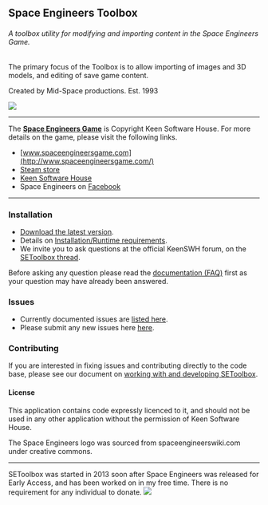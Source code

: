 ## Space Engineers Toolbox
###### A toolbox utility for modifying and importing content in the Space Engineers Game.
The primary focus of the Toolbox is to allow importing of images and 3D models, and editing of save game content.

Created by Mid-Space productions. Est. 1993

![](http://i.imgur.com/429uvwe.jpg)

---

The **[Space Engineers Game](http://www.spaceengineersgame.com/)** is Copyright Keen Software House.
For more details on the game, please visit the following links.
* [www.spaceengineersgame.com](http://www.spaceengineersgame.com/)
* [Steam store](http://store.steampowered.com/app/244850/)
* [Keen Software House](http://www.keenswh.com/about.html)
* Space Engineers on [Facebook](https://www.facebook.com/SpaceEngineers/)

---

### Installation

* [Download the latest version](https://github.com/midspace/SEToolbox/releases/latest).
* Details on [Installation/Runtime requirements](https://github.com/midspace/SEToolbox/wiki/System-Requirements).
* We invite you to ask questions at the official KeenSWH forum, on the [SEToolbox thread](http://forums.keenswh.com/threads/6638984/).

Before asking any question please read the [documentation (FAQ)](https://github.com/midspace/SEToolbox/wiki) first as your question may have already been answered.


### Issues
* Currently documented issues are [listed here](https://github.com/midspace/SEToolbox/wiki/Current-Issues).
* Please submit any new issues here [here](https://github.com/midspace/SEToolbox/issues/new).


### Contributing
If you are interested in fixing issues and contributing directly to the code base, please see our document on [working with and developing SEToolbox](https://github.com/midspace/SEToolbox/wiki/Working-with-and-developing-SEToolbox).


#### License

This application contains code expressly licenced to it, and should not be used in any other application without the permission of Keen Software House.

The Space Engineers logo was sourced from spaceengineerswiki.com under creative commons.

---

SEToolbox was started in 2013 soon after Space Engineers was released for Early Access, and has been worked on in my free time.
There is no requirement for any individual to donate.
[![](https://www.paypalobjects.com/en_AU/i/btn/btn_donate_LG.gif)](https://www.paypal.com/cgi-bin/webscr?cmd=_s-xclick&hosted_button_id=5V7JL6CDGHCYL)
